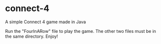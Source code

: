 # connect-4
A simple Connect 4 game made in Java

Run the "FourInARow" file to play the game. The other two files must be in the same directory.
Enjoy!
